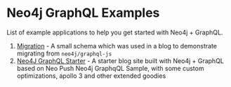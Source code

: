 # Neo4j GraphQL Examples

List of example applications to help you get started with Neo4j + GraphQL.

1. [Migration](./packages/migration) - A small schema which was used in a blog to demonstrate migrating from `neo4j/graphql-js`
2. [Neo4J GraphQL Starter](./packages/neo4j-gql-starter) - A starter blog site built with Neo4j + GraphQL based on Neo Push Neo4j GraphqQL Sample, with some custom optimizations, apollo 3 and other extended goodies

